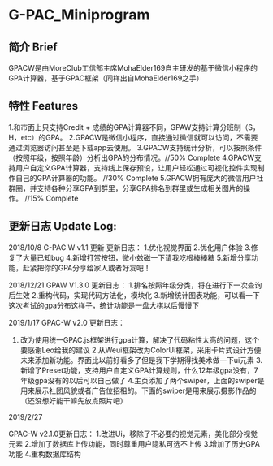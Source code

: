 # G-PAC_Miniprogram

## 简介 Brief
 GPACW是由MoreClub工信部主席MohaElder169自主研发的基于微信小程序的GPA计算器，基于GPAC框架（同样出自MohaElder169之手）


## 特性 Features
  1.和市面上只支持Credit + 成绩的GPA计算器不同，GPAW支持计算分班制（S，H，etc）的GPA。
  2.GPACW是微信小程序，直接通过微信就可以访问，不需要通过浏览器访问甚至是下载app去使用。
  3.GPACW支持统计分析，可以按照条件（按照年级，按照年龄）分析出GPA的分布情况。//50% Complete
  4.GPACW支持用户自定义GPA计算器，支持线上保存预设，让用户轻松通过可视化控件实现制作自己的GPA计算器的功能。 //30% Complete
  5.GPACW拥有庞大的微信用户社群圈，并支持各种分享GPA到群里，分享GPA排名到群里或生成相关图片的操作。 //15% Complete

## 更新日志 Update Log:

2018/10/8
G-PAC W v1.1 更新
更新日志：
1.优化视觉界面
2.优化用户体验
3.修复了大量已知bug
4.新增打赏按钮，微小兹磁一下请我吃根棒棒糖
5.新增分享功能，赶紧把你的GPA分享给家人或者好友吧！

2018/12/21
GPAW V1.3.0 更新日志：
1.排名按照年级分类，将在进行下一次查询后生效
2.重构代码，实现代码方法化，模块化
3.新增统计图表功能，可以看一下这次考试的gpa分布这样子，统计功能是一盘大棋以后慢慢下

2019/1/17
GPAC-W v2.0 更新日志：
1. 改为使用统一GPAC.js框架进行gpa计算，解决了代码粘性太高的问题，这个要感谢Leo给我的建议
2.从Weui框架改为ColorUi框架，采用卡片式设计方便未来添加新功能。界面比以前好看多了但是我下学期得找美术做一下ui元素
3.新增了Preset功能，支持用户自定义GPA计算规则，什么12年级gpa没有，7年级gpa没有的以后可以自己做了
4.主页添加了两个swiper，上面的swiper是用来展示社团风貌或者广告位招租的。下面的swiper是用来展示摄影作品的（还没想好能干嘛先放点照片吧）

2019/2/27

GPAC-W v2.1.0更新日志：
1.改进Ui，移除了不必要的视觉元素，美化部分视觉元素
2.增加了数据库上传功能，同时尊重用户隐私可选不上传
3.增加了历史GPA功能
4.重构数据库结构
